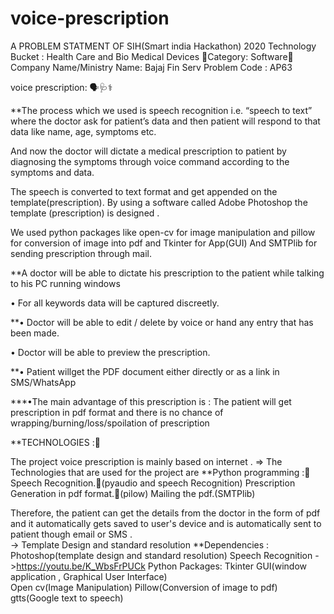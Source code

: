 # voice-prescription 
A PROBLEM STATMENT OF SIH(Smart india Hackathon) 2020
Technology Bucket : Health Care and Bio Medical Devices  	Category: Software
Company Name/Ministry Name:  Bajaj Fin Serv                                Problem Code :  AP63

voice prescription: 🗣🩺⚕️

**The process which we used is speech recognition i.e. “speech to text” where the doctor ask for patient’s data and then patient will respond to that data like name, age, symptoms etc. 

And now the doctor will dictate a medical prescription to patient  by diagnosing the symptoms through voice command according  to the symptoms and data. 

The speech is converted to text format and get appended on the template(prescription). By using a software called Adobe Photoshop the template (prescription) is designed . 

We used python packages like open-cv for image manipulation and pillow for  conversion of image into pdf and Tkinter for App(GUI)  And SMTPlib for sending prescription through mail. 

**A doctor will be able to dictate his prescription to the patient while talking to his PC running windows

• For all keywords data will be captured discreetly. 

**• Doctor will be able to edit / delete by voice or hand any entry that has been made. 

• Doctor will be able to preview the prescription. 

**• Patient willget the PDF document either directly or as a link in SMS/WhatsApp

***•The main advantage of this prescription is : The patient will get prescription in pdf format  and there is no chance of wrapping/burning/loss/spoilation of prescription

**TECHNOLOGIES :

The  project  voice prescription  is  mainly  based  on internet . 
⇒ The  Technologies  that  are  used  for  the  project  are
**Python programming :                                  
      Speech Recognition.(pyaudio and speech Recognition)
      Prescription Generation in pdf  format.(pilow)
      Mailing  the pdf.(SMTPlib) 

Therefore,  the  patient  can  get  the details  from  the  doctor  in the  form  of  pdf  and it  automatically  gets saved  to user's device and is automatically sent to patient though email or SMS .    
-> Template Design and standard resolution
**Dependencies :  
Photoshop(template design and standard resolution)
Speech Recognition  ->https://youtu.be/K_WbsFrPUCk
Python Packages:
                  Tkinter GUI(window application , Graphical User Interface)                                                                 
                  Open cv(Image Manipulation) 
                  Pillow(Conversion of image to pdf)
                  gtts(Google text to speech)


